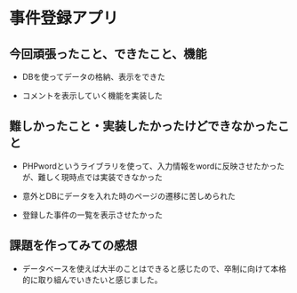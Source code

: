 # 事件登録アプリ

## 今回頑張ったこと、できたこと、機能

- DBを使ってデータの格納、表示をできた

- コメントを表示していく機能を実装した


## 難しかったこと・実装したかったけどできなかったこと

- PHPwordというライブラリを使って、入力情報をwordに反映させたかったが、難しく現時点では実装できなかった

- 意外とDBにデータを入れた時のページの遷移に苦しめられた

- 登録した事件の一覧を表示させたかった

## 課題を作ってみての感想

- データベースを使えば大半のことはできると感じたので、卒制に向けて本格的に取り組んでいきたいと感じました。